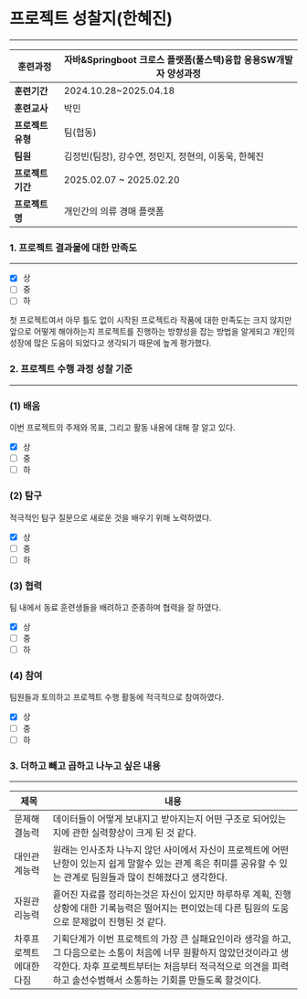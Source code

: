 # 프로젝트 성찰지(한혜진)

---

| **훈련과정** | 자바&Springboot 크로스 플랫폼(풀스택)융합 응용SW개발자 양성과정 |
| --- | --- |
| **훈련기간** | 2024.10.28~2025.04.18 |
| **훈련교사** | 박민 |
| **프로젝트 유형** | 팀(협동) |
| **팀원** | 김정빈(팀장), 강수연, 정민지, 정현의, 이동욱, 한혜진 |
| **프로젝트 기간** | 2025.02.07 ~ 2025.02.20 |
| **프로젝트명** | 개인간의 의류 경매 플랫폼 |

### 1. 프로젝트 결과물에 대한 만족도

---

- [x]  상
- [ ]  중
- [ ]  하

첫 프로젝트여서 아무 틀도 없이 시작된 프로젝트라 작품에 대한 만족도는 크지 않지만 앞으로 어떻게 해야하는지 프로젝트를 진행하는 방향성을 잡는 방법을 알게되고 개인의 성장에 많은 도움이 되었다고 생각되기 때문에 높게 평가했다.

</aside>

### 2. 프로젝트 수행 과정 성찰 기준

---

### (1) 배움

이번 프로젝트의 주제와 목표, 그리고 활동 내용에 대해 잘 알고 있다.

- [x]  상
- [ ]  중
- [ ]  하

### (2) 탐구

적극적인 탐구 질문으로 새로운 것을 배우기 위해 노력하였다.

- [x]  상
- [ ]  중
- [ ]  하

### (3) 협력

팀 내에서 동료 훈련생들을 배려하고 준종하며 협력을 잘 하였다.

- [x]  상
- [ ]  중
- [ ]  하

### (4) 참여

팀원들과 토의하고 프로젝트 수행 활동에 적극적으로 참여하였다.

- [x]  상
- [ ]  중
- [ ]  하

### 3. 더하고 빼고 곱하고 나누고 싶은 내용

---

| 제목 | 내용 |
| --- | --- |
| 문제해결능력 | 데이터들이 어떻게 보내지고 받아지는지 어떤 구조로 되어있는지에 관한 실력향상이 크게 된 것 같다. |
| 대인관계능력 | 원래는 인사조차 나누지 않던 사이에서 자신이 프로젝트에 어떤 난항이 있는지 쉽게 말할수 있는 관계 혹은 취미를 공유할 수 있는 관계로 팀원들과 많이 친해졌다고 생각한다. |
| 자원관리능력 | 흩어진 자료를 정리하는것은 자신이 있지만 하루하루 계획, 진행상황에 대한 기록능력은 떨어지는 편이었는데 다른 팀원의 도움으로 문제없이 진행된 것 같다. |
| 차후프로젝트에대한다짐 | 기획단계가 이번 프로젝트의 가장 큰 실패요인이라 생각을 하고, 그 다음으로는 소통이 처음에 너무 원활하지 않았던것이라고 생각한다. 차후 프로젝트부터는 처음부터 적극적으로 의견을 피력하고 솔선수범해서 소통하는 기회를 만들도록 할것이다. |

